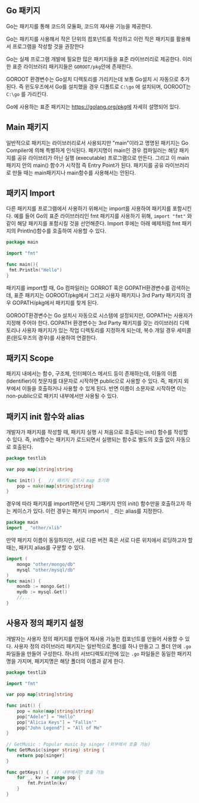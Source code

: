 ## Go 패키지

Go는 패키지를 통해 코드의 모듈화, 코드의 재사용 기능을 제공한다.

Go는 패키지를 사용해서 작은 단위의 컴포넌트를 작성하고 이런 작은 패키지를 활용해서 프로그램을 작성할 것을 권장한다

Go는 실제 프로그램 개발에 필요한 많은 패키지들을 표준 라이브러리로 제공한다. 이러한 표준 라이브러리 패키지들은 `GOROOT/pkg`안에 존재한다.

GOROOT 환경변수는 Go설치 디렉토리를 가리키는데 보통 Go설치 시 자동으로 추가된다. 즉 윈도우즈에서 Go를 설치했을 경우 디폴트로 `C:\go` 에 설치되며, GOROOT는 `C:\go` 를 가리킨다.

Go에 사용하는 표준 패키지는 https://golang.org/pkg에 자세히 설명되어 있다.



## Main 패키지

일반적으로 패키지는 라이브러리로서 사용되지만 "main"이라고 명명된 패키지는 Go Compiler에 의해 특별하게 인식된다. 패키지명이 main인 경우 컴파일러는 해당 패키지를 공유 라이브리가 아닌 실행 (executable) 프로그램으로 만든다. 그리고 이 main 패키지 안의 main() 함수가 시작점 즉 Entry Point가 된다. 패키지를 공유 라이브러리로 만들 때는 main패키지나 main함수를 사용해서는 안된다.



## 패키지 Import

다른 패키지를 프로그램에서 사용하기 위해서는 import를 사용하여 패키지를 포함시킨다. 예를 들어 Go의 표준 라이브러리인 fmt 패키지를 사용하기 위해, `import "fmt"` 와 같이 해당 패키지를 포함시킬 것을 선언해준다. Import 후에는 아래 예제처럼 fmt 패키지의 Println()함수를 호출하여 사용할 수 있다.

```go
package main
 
import "fmt"
 
func main(){
 fmt.Println("Hello")
}
```

패키지를 import할 때, Go 컴파일러는 GORROT 혹은 GOPATH환경변수를 검색하는데, 표준 패키지는 GOROOT/pkg에서 그리고 사용자 패키지나 3rd Party 패키지의 경우 GOPATH/pkg에서 패키지를 찾게 된다.

GOROOT환경변수는 Go 설치시 자동으로 시스템에 설정되지만, GOPATH는 사용자가 지정해 주어야 한다. GOPATH 환경변수는 3rd Party 패키지를 갖는 라이브러리 디렉토리나 사용자 패키지가 있는 작업 디렉토리를 지정하게 되는데, 복수 개일 경우 세미콜론(윈도우즈의 경우)를 사용하여 연결한다.



## 패키지 Scope

패키지 내에서는 함수, 구조체, 인터페이스 메서드 등이 존재하는데, 이들의 이름 (Identifier)이 첫문자를 대문자로 시작하면 public으로 사용할 수 있다. 즉, 패키지 외부에서 이들을 호출하거나 사용할 수 있게 된다. 반면 이름이 소문자로 시작하면 이는 non-public으로 패키지 내부에서만 사용될 수 있다.



## 패키지 init 함수와 alias

개발자가 패키지를 작성할 때, 패키지 실행 시 처음으로 호출되는 init() 함수를 작성할 수 있다. 즉, init함수는 패키지가 로드되면서 실행되는 함수로 별도의 호출 없이 자동으로 호출된다.

```go
package testlib
 
var pop map[string]string
 
func init() {   // 패키지 로드시 map 초기화
    pop = make(map[string]string)
}
```

경우에 따라 패키지를 import하면서 단지 그패키지 안의 init() 함수만을 호출하고자 하는 케이스가 있다. 이런 경우는 패키지 import시 `_` 라는 alias를 지정한다.

```go
package main
import _ "other/xlib"
```

만약 패키지 이름이 동일하지만, 서로 다른 버전 혹은 서로 다른 위치에서 로딩하고자 할 때는, 패키지 alias를 구분할 수 있다.

```go
import (
    mongo "other/mongo/db"
    mysql "other/mysql/db"
)
func main() {
    mondb := mongo.Get()
    mydb := mysql.Get()
    //...
}
```



## 사용자 정의 패키지 설정

개발자는 사용자 정의 패키지를 만들어 재사용 가능한 컴포넌트를 만들어 사용할 수 있다. 사용자 정의 라이브러리 패키지는 일반적으로 폴더를 하나 만들고 그 폴더 안에 `.go` 파일들을 만들어 구성한다. 하나의 서브디렉토리안에 있는 `.go` 파일들은 동일한 패키지명을 가지며, 패키지명은 해당 폴더의 이름과 같게 한다.

```go
package testlib
 
import "fmt"
 
var pop map[string]string
 
func init() {
    pop = make(map[string]string)
    pop["Adele"] = "Hello"
    pop["Alicia Keys"] = "Fallin'"
    pop["John Legend"] = "All of Me"
}
 
// GetMusic : Popular music by singer (외부에서 호출 가능)
func GetMusic(singer string) string {
    return pop[singer]
}
 
func getKeys() {  // 내부에서만 호출 가능
    for _, kv := range pop {
        fmt.Println(kv)
    }
}
```

